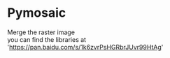 # Pymosaic
Merge the raster image  
you can find the libraries at 'https://pan.baidu.com/s/1k6zvrPsHGRbrJUvr99HtAg'
